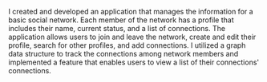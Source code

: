 I created and developed an application that manages the information for a basic social network. Each member of the network has a profile that includes their name, current status, and a list of connections. The application allows users to join and leave the network, create and edit their profile, search for other profiles, and add connections. I utilized a graph data structure to track the connections among network members and implemented a feature that enables users to view a list of their connections' connections.
